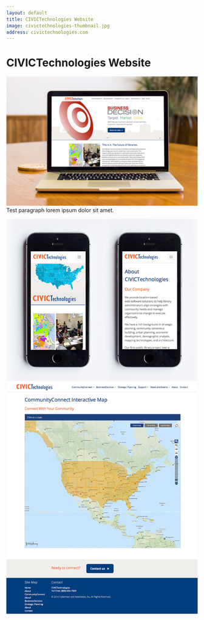 ```yaml
---
layout: default
title: CIVICTechnologies Website
image: civictechnologies-thumbnail.jpg
address: civictechnologies.com
---
```


# CIVICTechnologies Website

![CIVICTechnologies Website](/img/civictechnologies-website.jpg)
Test paragraph lorem ipsum dolor sit amet.

![CIVICTechnologies Website](/img/civictechnologies-website-2.jpg)
![CIVICTechnologies Website](/img/civictechnologies-website-3.jpg)